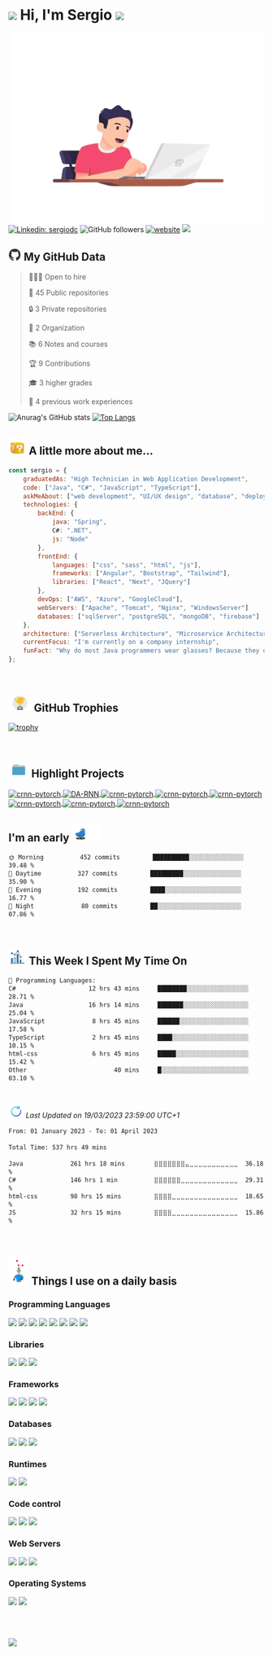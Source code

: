 <h1>
    <img src="https://images.squarespace-cdn.com/content/v1/584ac727c534a52d610a4a4a/1633709369722-QXXEQYJ8OYVZKN7FVR4A/EYES.gif?format=2500w" width="50" />
    <b>Hi, I'm Sergio</b>
    <img src="https://em-content.zobj.net/source/noto-emoji-animations/344/waving-hand_1f44b.gif" width="50" />
</h2>

<img align='right' src="./img/coding.gif" width="500">

<!-- 
<p>
    <em>Visita mi Currículum en <a href="#">..........</a>
        <img src="https://media.giphy.com/media/WUlplcMpOCEmTGBtBW/giphy.gif" width="30"> 
    </em>
</p> 
-->

<!-- [![Twitter Follow](https://img.shields.io/twitter/follow/USUARIO?label=Follow)](https://twitter.com/intent/follow?screen_name=USUARIO) -->
[![Linkedin: sergiodc](https://img.shields.io/badge/-sergio-blue?style=flat-square&logo=Linkedin&logoColor=white&link=https://www.linkedin.com/in/sergiodc/)](https://www.linkedin.com/in/sergiodc/)
![GitHub followers](https://img.shields.io/github/followers/royal6969?label=Follow&style=social)
[![website](https://img.shields.io/badge/Website-46a2f1.svg?&style=flat-square&logo=Google-Chrome&logoColor=white&link=https://sergio-portfolio.web.app/)](https://sergio-portfolio.web.app/)
![](https://visitor-badge.glitch.me/badge?page_id=royal6969.royal6969)

## <img src="https://raw.githubusercontent.com/kvssankar/kvssankar/main/octo.gif" width="25" /> **My GitHub Data**  
 > 
> 🙋🏻‍♂️ Open to hire
 > 
> 📢 45 Public repositories
 > 
> 🔒 3 Private repositories
 >
> 👥 2 Organization
 > 
> 📚 6 Notes and courses
 > 
> 🏆 9 Contributions
 >
> 🎓 3 higher grades
 >
> 💼 4 previous work experiences 

![Anurag's GitHub stats](https://github-readme-stats.vercel.app/api?username=royal6969&show_icons=true&theme=tokyonight)
[![Top Langs](https://github-readme-stats.vercel.app/api/top-langs/?username=royal6969&layout=compact)]()

## <img src="./img/box.gif" width="35" /> **A little more about me...**  

```javascript
const sergio = {
    graduatedAs: "High Technician in Web Application Development",
    code: ["Java", "C#", "JavaScript", "TypeScript"],
    askMeAbout: ["web development", "UI/UX design", "database", "deployment", "documentation"],
    technologies: {
        backEnd: {
            java: "Spring",
            C#: ".NET",
            js: "Node"
        },
        frontEnd: {
            languages: ["css", "sass", "html", "js"],
            frameworks: ["Angular", "Bootstrap", "Tailwind"],
            libraries: ["React", "Next", "JQuery"]
        },
        devOps: ["AWS", "Azure", "GoogleCloud"],
        webServers: ["Apache", "Tomcat", "Nginx", "WindowsServer"]
        databases: ["sqlServer", "postgreSQL", "mongoDB", "firebase"]
    },
    architecture: ["Serverless Architecture", "Microservice Architecture", "Progressive web applications", "Single page applications"],
    currentFocus: "I'm currently on a company internship",
    funFact: "Why do most Java programmers wear glasses? Because they don’t see sharp."
};
```

</br>

## <img src="./img/trophie.gif" width="45" /> **GitHub Trophies**

[![trophy](https://github-profile-trophy.vercel.app/?username=royal6969&theme=nord&column=7)](https://github.com/ryo-ma/github-profile-trophy)

</br>

## <img src="./img/folder.gif" width="40" /> **Highlight Projects**

<a href="https://github.com/Royal6969/Biblioteca_v2-Angular_School_Project" target="_blank">
  <img align="center" src="https://github-readme-stats.vercel.app/api/pin/?username=royal6969&repo=eFoodDelivery-Website&show_icons=true&line_height=27&title_color=6aa6f8&text_color=8a919a&icon_color=6aa6f8&bg_color=22272e" alt="crnn-pytorch" />
</a>
<a href="https://github.com/Royal6969/pizza-delivery-app" target="_blank">
  <img align="center" src="https://github-readme-stats.vercel.app/api/pin/?username=royal6969&repo=pizza-delivery-app&show_icons=true&line_height=27&title_color=6aa6f8&text_color=8a919a&icon_color=6aa6f8&bg_color=22272e" alt="DA-RNN" />
</a>
<a href="https://github.com/Royal6969/Biblioteca_v2-Angular_School_Project" target="_blank">
  <img align="center" src="https://github-readme-stats.vercel.app/api/pin/?username=royal6969&repo=Biblioteca_v2-Angular_School_Project&show_icons=true&line_height=27&title_color=6aa6f8&text_color=8a919a&icon_color=6aa6f8&bg_color=22272e" alt="crnn-pytorch" />
</a>
<a href="https://github.com/Royal6969/Biblioteca_v2-Angular_School_Project" target="_blank">
  <img align="center" src="https://github-readme-stats.vercel.app/api/pin/?username=royal6969&repo=React_Responsive_Portfolio_Website&show_icons=true&line_height=27&title_color=6aa6f8&text_color=8a919a&icon_color=6aa6f8&bg_color=22272e" alt="crnn-pytorch" />
</a>
<a href="https://github.com/Royal6969/Biblioteca_v2-Angular_School_Project" target="_blank">
  <img align="center" src="https://github-readme-stats.vercel.app/api/pin/?username=royal6969&repo=Ejercicios_Programacion_Csharp_1_DAW&show_icons=true&line_height=27&title_color=6aa6f8&text_color=8a919a&icon_color=6aa6f8&bg_color=22272e" alt="crnn-pytorch" />
</a>
<a href="https://github.com/Royal6969/Biblioteca_v2-Angular_School_Project" target="_blank">
  <img align="center" src="https://github-readme-stats.vercel.app/api/pin/?username=royal6969&repo=Ejercicios_Programacion_Java_1_DAM&show_icons=true&line_height=27&title_color=6aa6f8&text_color=8a919a&icon_color=6aa6f8&bg_color=22272e" alt="crnn-pytorch" />
</a>
<a href="https://github.com/Royal6969/Biblioteca_v2-Angular_School_Project" target="_blank">
  <img align="center" src="https://github-readme-stats.vercel.app/api/pin/?username=royal6969&repo=Ejercicios_Base_de_Datos_SQL_ORACLE_1_DAM&show_icons=true&line_height=27&title_color=6aa6f8&text_color=8a919a&icon_color=6aa6f8&bg_color=22272e" alt="crnn-pytorch" />
</a>
<a href="https://github.com/Royal6969/Biblioteca_v2-Angular_School_Project" target="_blank">
  <img align="center" src="https://github-readme-stats.vercel.app/api/pin/?username=royal6969&repo=amazona-app&show_icons=true&line_height=27&title_color=6aa6f8&text_color=8a919a&icon_color=6aa6f8&bg_color=22272e" alt="crnn-pytorch" />
</a>

<br/>

## **I'm an early** <img src="./img/bird.gif" width="55" />

```text
🌞 Morning          452 commits         ██████████░░░░░░░░░░░░░░░   39.48 % 
🌆 Daytime          327 commits         █████████░░░░░░░░░░░░░░░░   35.90 % 
🌃 Evening          192 commits         ████░░░░░░░░░░░░░░░░░░░░░   16.77 % 
🌙 Night             80 commits         ██░░░░░░░░░░░░░░░░░░░░░░░   07.86 % 
```

</br>

## <img src="./img/chart.gif" width="35" /> **This Week I Spent My Time On** 

```text
💬 Programming Languages: 
C#                    12 hrs 43 mins     ████████░░░░░░░░░░░░░░░░░   28.71 % 
Java                  16 hrs 14 mins     ███████░░░░░░░░░░░░░░░░░░   25.04 %
JavaScript             8 hrs 45 mins     ██████░░░░░░░░░░░░░░░░░░░   17.58 %
TypeScript             2 hrs 45 mins     ████░░░░░░░░░░░░░░░░░░░░░   10.15 % 
html-css               6 hrs 45 mins     █████░░░░░░░░░░░░░░░░░░░░   15.42 % 
Other                        40 mins     █░░░░░░░░░░░░░░░░░░░░░░░░   03.10 %
```

</br>

<img src="./img/reload.gif" width="30" /> *Last Updated on 19/03/2023 23:59:00 UTC+1*

```text
From: 01 January 2023 - To: 01 April 2023

Total Time: 537 hrs 49 mins

Java             261 hrs 18 mins        ⣿⣿⣿⣿⣿⣿⣿⣤⣀⣀⣀⣀⣀⣀⣀⣀⣀⣀⣀  36.18 %
C#               146 hrs 1 min          ⣿⣿⣿⣿⣿⣿⣀⣀⣀⣀⣀⣀⣀⣀⣀⣀⣀⣀⣀  29.31 %
html-css         98 hrs 15 mins         ⣿⣿⣿⣿⣀⣀⣀⣀⣀⣀⣀⣀⣀⣀⣀⣀⣀⣀⣀  18.65 %
JS               32 hrs 15 mins         ⣿⣿⣿⣿⣀⣀⣀⣀⣀⣀⣀⣀⣀⣀⣀⣀⣀⣀⣀  15.86 %
```

</br>

## <img src="./img/juggle.gif" width="40" /> **Things I use on a daily basis**

### **Programming Languages**
<p align="left">
    <img src="https://readme-components.vercel.app/api?component=logo&fill=black&logo=java&svgfill=eab676">
    <img src="https://readme-components.vercel.app/api?component=logo&fill=black&logo=csharp&svgfill=2d79c7">
    <img src="https://readme-components.vercel.app/api?component=logo&fill=black&logo=typescript&svgfill=2d79c7">
    <img src="https://readme-components.vercel.app/api?component=logo&fill=black&logo=javascript&svgfill=f6df1c">
    <img src="https://readme-components.vercel.app/api?component=logo&fill=black&logo=html5&svgfill=dd4b25">
    <img src="https://readme-components.vercel.app/api?component=logo&fill=black&logo=CSS3&svgfill=028dd1">
    <img src="https://readme-components.vercel.app/api?component=logo&fill=black&logo=sass&svgfill=cd6799">
    <img src="https://readme-components.vercel.app/api?component=logo&fill=black&logo=markdown">
</p>

### **Libraries**

<p align="left">
    <img src="https://readme-components.vercel.app/api?component=logo&fill=black&logo=react&animation=spin&svgfill=15d8fe">
    <img src="https://readme-components.vercel.app/api?component=logo&fill=black&logo=next.js&svgfill=">
    <img src="https://readme-components.vercel.app/api?component=logo&fill=black&logo=jquery&svgfill=78cff5">
</p>

### **Frameworks**
<p align="left">
    <img src="https://readme-components.vercel.app/api?component=logo&fill=black&logo=spring&svgfill=659b60">
    <img src="https://readme-components.vercel.app/api?component=logo&fill=black&logo=angular&svgfill=dd0031"> 
    <img src="https://readme-components.vercel.app/api?component=logo&fill=black&logo=bootstrap&svgfill=6e2cf2">
    <img src="https://readme-components.vercel.app/api?component=logo&fill=black&logo=tailwindcss&svgfill=38bdf8">
</p>

### **Databases**
<p align="left">
    <img src="https://readme-components.vercel.app/api?component=logo&fill=black&logo=MicrosoftSQLServer&svgfill=d33b3b">
    <img src="https://readme-components.vercel.app/api?component=logo&fill=black&logo=postgreSQL&svgfill=31648c">
    <img src="https://readme-components.vercel.app/api?component=logo&fill=black&logo=firebase&svgfill=ffcc30">
</p>

### **Runtimes**
<p align="left">
    <img src="https://readme-components.vercel.app/api?component=logo&fill=black&logo=node.js&svgfill=659b60">
    <img src="https://readme-components.vercel.app/api?component=logo&fill=black&logo=.net&svgfill=c86ed1">
</p>

### **Code control**
<p align="left">
    <img src="https://readme-components.vercel.app/api?component=logo&fill=black&logo=git&svgfill=f64d27">
    <img src="https://readme-components.vercel.app/api?component=logo&fill=black&logo=github">
    <img src="https://readme-components.vercel.app/api?component=logo&fill=black&logo=gitlab&svgfill=f49f24">
</p>

### **Web Servers**
<p align="left">
    <img src="https://readme-components.vercel.app/api?component=logo&fill=black&logo=apache&svgfill=b52150">
    <img src="https://readme-components.vercel.app/api?component=logo&fill=black&logo=nginx&svgfill=009639">
    <img src="https://readme-components.vercel.app/api?component=logo&fill=black&logo=vercel">
</p>

### **Operating Systems**
<p align="left">
    <img src="https://readme-components.vercel.app/api?component=logo&fill=black&logo=windows&svgfill=00a8e8">
    <img src="https://readme-components.vercel.app/api?component=logo&fill=black&logo=linux">
</p>

</br>

</br>

![](https://media.tenor.com/zOoVaNGp6IsAAAAd/mario-game.gif)
